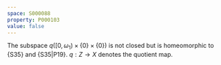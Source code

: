 ```yaml
---
space: S000088
property: P000103
value: false
---
```


The subspace $q([0,\omega_1)\times\{0\}\times\{0\})$ is not closed but is homeomorphic
to {S35} and {S35|P19}.
$q:Z\to X$ denotes the quotient map.
